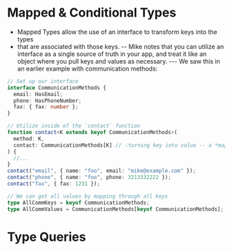 # Mapped & Conditional Types
- Mapped Types allow the use of an interface to transform keys into the types
- that are associated with those keys. 
-- Mike notes that you can utilize an interface as a single source of truth in 
your app, and treat it like an object where you pull keys and values as necessary.
--- We saw this in an earlier example with communication methods: 
```ts
// Set up our interface
interface CommunicationMethods {
  email: HasEmail;
  phone: HasPhoneNumber;
  fax: { fax: number };
}

// Utilize inside of the `contact` function
function contact<K extends keyof CommunicationMethods>(
  method: K,
  contact: CommunicationMethods[K] // 💡turning key into value -- a *mapped type*
) {
  //...
}
contact("email", { name: "foo", email: "mike@example.com" });
contact("phone", { name: "foo", phone: 3213332222 });
contact("fax", { fax: 1231 });

// We can get all values by mapping through all keys
type AllCommKeys = keyof CommunicationMethods;
type AllCommValues = CommunicationMethods[keyof CommunicationMethods];
```

# Type Queries
